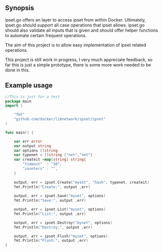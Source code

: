 ## Synopsis
ipset.go offers an layer to access ipset from within Docker. Ultimately, ipset.go should support all case operations that ipset allows. ipset.go should also validate all inputs that is given and should offer helper functions to automate certain frequent operations.

The aim of this project is to allow easy implementation of ipset related operations. 

This project is still work in progress, I very much appreciate feedback, so far this is just a simple prototype, there is some more work needed to be done in this.  

## Example usage

```go
//This is just for a test
package main
import (

    "fmt"
    "github.com/docker/libnetwork/ipset/ipset"
)

func main() {

    var err error
    var output string
    var options []string
    var typenet = []string {"net","net"}
    var createit =map[string] string{
        "timeout"  : "30",
        "counters" : "",
    }
    
    output, err = ipset.Create("myset", "hash", typenet, createit)
    fmt.Println("Create:", output ,err)
    
    output, err = ipset.Save("myset", options)
    fmt.Println("Save:", output ,err)

    output, err = ipset.List("myset", options)
    fmt.Println("List:", output ,err)

    output, err = ipset.Destroy("myset", options)
    fmt.Println("Destroy:", output ,err)

    output, err = ipset.Flush("myset", options)
    fmt.Println("Flush:", output ,err)
}
```




